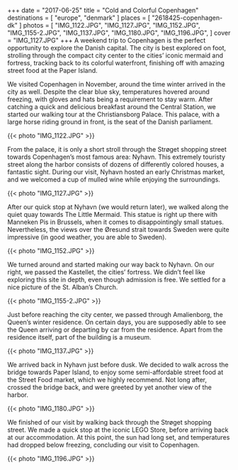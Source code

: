 +++
date   = "2017-06-25"
title  = "Cold and Colorful Copenhagen"
destinations = [ "europe", "denmark" ]
places = [ "2618425-copenhagen-dk" ]
photos = [
  "IMG_1122.JPG", "IMG_1127.JPG", "IMG_1152.JPG", "IMG_1155-2.JPG", "IMG_1137.JPG",
  "IMG_1180.JPG", "IMG_1196.JPG",
]
cover = "IMG_1127.JPG"
+++
A weekend trip to Copenhagen is the perfect opportunity to explore the Danish capital. The city is best explored on foot, strolling through the compact city center to the cities’ iconic mermaid and fortress, tracking back to its colorful waterfront, finishing off with amazing street food at the Paper Island.
<!--more-->

We visited Copenhagen in November, around the time winter arrived in the city as well. Despite the clear blue sky, temperatures hovered around freezing, with gloves and hats being a requirement to stay warm. After catching a quick and delicious breakfast around the Central Station, we started our walking tour at the Christiansborg Palace. This palace, with a large horse riding ground in front, is the seat of the Danish parliament.

{{< photo "IMG_1122.JPG" >}}

From the palace, it is only a short stroll through the Strøget shopping street towards Copenhagen’s most famous area: Nyhavn. This extremely touristy street along the harbor consists of dozens of differently colored houses, a fantastic sight. During our visit, Nyhavn hosted an early Christmas market, and we welcomed a cup of mulled wine while enjoying the surroundings.

{{< photo "IMG_1127.JPG" >}}

After our quick stop at Nyhavn (we would return later), we walked along the quiet quay towards The Little Mermaid. This statue is right up there with Manneken Pis in Brussels, when it comes to disappointingly small statues. Nevertheless, the views over the Øresund strait towards Sweden were quite impressive (in good weather, you are able to Sweden).

{{< photo "IMG_1152.JPG" >}}

We turned around and started making our way back to Nyhavn. On our right, we passed the Kastellet, the cities’ fortress. We didn’t feel like exploring this site in depth, even though admission is free. We settled for a nice picture of the St. Alban’s Church.

{{< photo "IMG_1155-2.JPG" >}}

Just before reaching the city center, we passed through Amalienborg, the Queen’s winter residence. On certain days, you are supposedly able to see the Queen arriving or departing by car from the residence. Apart from the residence itself, part of the building is a museum.

{{< photo "IMG_1137.JPG" >}}

We arrived back in Nyhavn just before dusk. We decided to walk across the bridge towards Paper Island, to enjoy some semi-affordable street food at the Street Food market, which we highly recommend. Not long after, crossed the bridge back, and were greeted by yet another view of the harbor.

{{< photo "IMG_1180.JPG" >}}

We finished of our visit by walking back through the Strøget shopping street. We made a quick stop at the iconic LEGO Store, before arriving back at our accommodation. At this point, the sun had long set, and temperatures had dropped below freezing, concluding our visit to Copenhagen.

{{< photo "IMG_1196.JPG" >}}